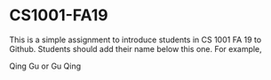 # CS1001-FA19
This is a simple assignment to introduce students in CS 1001 FA 19 to Github.
Students should add their name below this one. For example,

Qing Gu or Gu Qing
